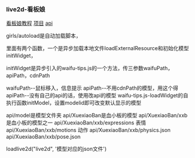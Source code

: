 ### live2d-看板娘

[看板娘教程](https://www.xiaoweigod.com/share/2068.html)
[项目](https://github.com/stevenjoezhang/live2d-widget.git)
[api](https://github.com/fghrsh/live2d_api.git)


girls/autoload是自动加载脚本，

里面有两个函数，一个是异步加载本地文件loadExternalResource和初始化模型initWidget，

initWidget是异步引入的waifu-tips.js的一个方法，传三参数waifuPath，apiPath，cdnPath

waifuPath--鼠标移入，信息提示
apiPath--不用cdnPath的模型，用这个得
apiPath--没有自己的api的话，使用改api的模型
waifu-tips.js-loadWidget的自执行函数initModel，设置modelid即可改变默认显示的模型

api/model是模型文件夹
api/XuexiaoBan是血小板的模型
api/XuexiaoBan/xxb是血小板的模型之一
api/XuexiaoBan/xxb/expressions  表情
api/XuexiaoBan/xxb/motions   动作
api/XuexiaoBan/xxb/physics.json
api/XuexiaoBan/xxb/pose.json

loadlive2d("live2d", '模型对应的json文件')
